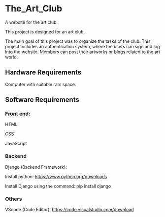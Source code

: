 # The_Art_Club
A website for the art club.

This project is designed for an art club.

The main goal of this project was to organize the tasks of the club. This project
includes an authentication system, where the users can sign and log into the
website. Members can post their artworks or blogs related to the art world.

## Hardware Requirements

Computer with suitable ram space.

## Software Requirements

### Front end:

HTML

CSS

JavaScript

### Backend

Django (Backend Framework):

Install python: https://www.python.org/downloads

Install Django using the command: pip install django

### Others

VScode (Code Editor): https://code.visualstudio.com/download
